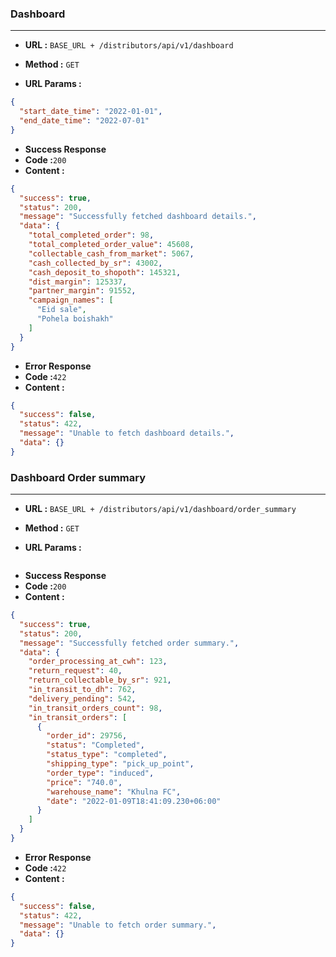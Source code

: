 ### Dashboard

----
* **URL :** `BASE_URL + /distributors/api/v1/dashboard`
* **Method :** `GET`

* **URL Params :**

```json
{
  "start_date_time": "2022-01-01",
  "end_date_time": "2022-07-01"
}
```

* **Success Response**
* **Code :**`200`
* **Content :**

```json
{
  "success": true,
  "status": 200,
  "message": "Successfully fetched dashboard details.",
  "data": {
    "total_completed_order": 98,
    "total_completed_order_value": 45608,
    "collectable_cash_from_market": 5067,
    "cash_collected_by_sr": 43002,
    "cash_deposit_to_shopoth": 145321,
    "dist_margin": 125337,
    "partner_margin": 91552,
    "campaign_names": [
      "Eid sale",
      "Pohela boishakh"
    ]
  }
}
```

* **Error Response**
* **Code :**`422`
* **Content :**

```json
{
  "success": false,
  "status": 422,
  "message": "Unable to fetch dashboard details.",
  "data": {}
}
```
### Dashboard Order summary

----
* **URL :** `BASE_URL + /distributors/api/v1/dashboard/order_summary`
* **Method :** `GET`

* **URL Params :**

```json
```

* **Success Response**
* **Code :**`200`
* **Content :**

```json
{
  "success": true,
  "status": 200,
  "message": "Successfully fetched order summary.",
  "data": {
    "order_processing_at_cwh": 123,
    "return_request": 40,
    "return_collectable_by_sr": 921,
    "in_transit_to_dh": 762,
    "delivery_pending": 542,
    "in_transit_orders_count": 98,
    "in_transit_orders": [
      {
        "order_id": 29756,
        "status": "Completed",
        "status_type": "completed",
        "shipping_type": "pick_up_point",
        "order_type": "induced",
        "price": "740.0",
        "warehouse_name": "Khulna FC",
        "date": "2022-01-09T18:41:09.230+06:00"
      }
    ]
  }
}
```

* **Error Response**
* **Code :**`422`
* **Content :**

```json
{
  "success": false,
  "status": 422,
  "message": "Unable to fetch order summary.",
  "data": {}
}
```

